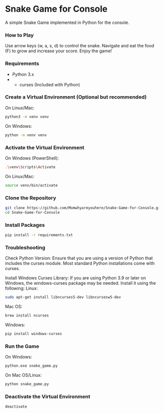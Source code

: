 # Snake Game for Console

A simple Snake Game implemented in Python for the console.

### How to Play
Use arrow keys (w, a, s, d) to control the snake.
Navigate and eat the food (F) to grow and increase your score.
Enjoy the game!

### Requirements

- Python 3.x
- - curses (Included with Python)

### Create a Virtual Environment (Optional but recommended)
On Linux/Mac:
```bash
python3 -m venv venv
```
On Windows:
```bash
python -m venv venv
```

### Activate the Virtual Environment
On Windows (PowerShell):
```bash
.\venv\Scripts\Activate
```

On Linux/Mac:
```bash
source venv/bin/activate
```


### Clone the Repository

```bash
git clone https://github.com/Momwhyareyouhere/Snake-Game-for-Console.git
cd Snake-Game-for-Console
```

### Install Packages
```bash
pip install -r requirements.txt
```

### Troubleshooting
Check Python Version:
Ensure that you are using a version of Python that includes the curses module. Most standard Python installations come with curses.

Install Windows Curses Library:
If you are using Python 3.9 or later on Windows, the windows-curses package may be needed. Install it using the following:
Linux:
```bash
sudo apt-get install libncurses5-dev libncursesw5-dev
```
Mac OS:
```bash
brew install ncurses
```
Windows:
```bash
pip install windows-curses
```

### Run the Game
On Windows:
```bash
python.exe snake_game.py
```

On Mac OS/Linux:
```bash
python snake_game.py
```

### Deactivate the Virtual Environment
```bash
deactivate
```

